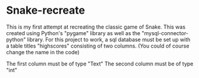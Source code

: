 # Snake-recreate
This is my first attempt at recreating the classic game of Snake. 
This was created using Python's "pygame" library as well as the "mysql-connector-python" library.
For this project to work, a sql database must be set up with a table titles "highscores" consisting of two columns.
(You could of course change the name in the code)

The first column must be of type "Text"
The second column must be of type "int"
